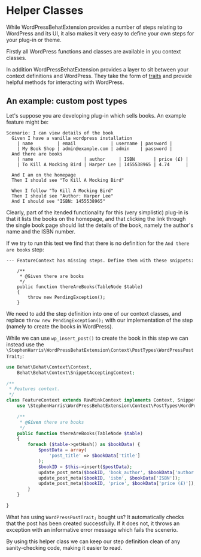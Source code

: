 # Helper Classes

While WordPressBehatExtension provides a number of steps relating to WordPress and its UI, 
it also makes it very easy to define your own steps for your plug-in or theme.

Firstly all WordPress functions and classes are available in you context classes.

In addition WordPressBehatExtension provides a layer to sit between your context 
definitions and WordPress. They take the form of [traits](http://php.net/manual/en/language.oop5.traits.php) 
and provide helpful methods for interacting with WordPress.


## An example: custom post types

Let's suppose you are developing plug-in which sells books. An example feature might be:

    Scenario: I can view details of the book
      Given I have a vanilla wordpress installation
        | name         | email             | username | password |
        | My Book Shop | admin@example.com | admin    | password |
      And there are books
        | name                   | author     | ISBN       | price (£) |
        | To Kill A Mocking Bird | Harper Lee | 1455538965 | 4.74      |
    
      And I am on the homepage
      Then I should see "To Kill A Mocking Bird"
    
      When I follow "To Kill A Mocking Bird"
      Then I should see "Author: Harper Lee"
      And I should see "ISBN: 1455538965"
    

Clearly, part of the itended functionality for this (very simplistic) plug-in is that it lists the books on the homepage, and that clicking the link through the single book page should list the details of the book, namely the author's name and the ISBN number.

If we try to run this test we find that there is no definition for the `And there are books` step:

```
--- FeatureContext has missing steps. Define them with these snippets:

    /**
     * @Given there are books
     */
    public function thereAreBooks(TableNode $table)
    {
        throw new PendingException();
    }
```

We need to add the step definition into one of our context classes, and replace `throw new PendingException();`
with our implementation of the step (namely to create the books in WordPress).

While we can use `wp_insert_post()` to create the book in this step we can instead 
use the `\StephenHarris\WordPressBehatExtension\Context\PostTypes\WordPressPostTrait;`:


```php
use Behat\Behat\Context\Context,
    Behat\Behat\Context\SnippetAcceptingContext;

/**
 * Features context.
 */
class FeatureContext extends RawMinkContext implements Context, SnippetAcceptingContext {
    use \StephenHarris\WordPressBehatExtension\Context\PostTypes\WordPressPostTrait;

    /**
     * @Given there are books
     */
    public function thereAreBooks(TableNode $table)
    {
        foreach ($table->getHash() as $bookData) {
            $postData = array(
                'post_title' => $bookData['title']
            );
            $bookID = $this->insert($postData);
            update_post_meta($bookID, 'book_author', $bookData['author']);
            update_post_meta($bookID, 'isbn', $bookData['ISBN']);
            update_post_meta($bookID, 'price', $bookData['price (£)']);
        }
    }

}
```

What has using `WordPressPostTrait;` bought us? It automatically checks that the post has been created successfully. If it does not, it throws an exception with an informative error message which fails the scenerio. 

By using this helper class we can keep our step definition clean of any sanity-checking code, making it easier to read.
